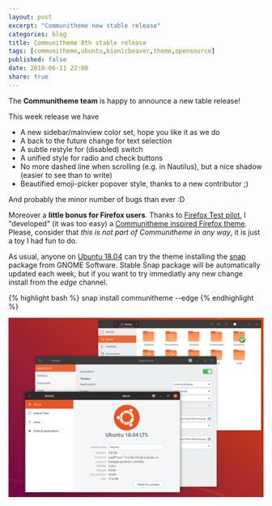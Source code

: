 ```yaml
---
layout: post
excerpt: "Communitheme new stable release"
categories: blog
title: Communitheme 8th stable release
tags: [communitheme,ubuntu,bionicbeaver,theme,opensource]
published: false
date: 2018-06-11 22:00
share: true
---
```


The **Communitheme team** is happy to announce a new table release!

This week release we have
- A new sidebar/mainview color set, hope you like it as we do
- A back to the future change for text selection
- A subtle restyle for (disabled) switch
- A unified style for radio and check buttons
- No more dashed line when scrolling (e.g. in Nautilus), but a nice shadow (easier to see than to write)
- Beautified emoji-picker popover style, thanks to a new contributor ;)

And probably the minor number of bugs than ever :D


Moreover a **little bonus for Firefox users**.
Thanks to [Firefox Test pilot](https://testpilot.firefox.com/), I "developed" (it was too easy) a [Communitheme inspired Firefox theme](https://color.firefox.com/?theme=XQAAAALtAAAAAAAAAABBKYhm849SCiazH1KEGccwS-xNVAWBveAusLC2VAlvlSjJ6UJSeqAgCYbdwa_-rV70IROd68eEot6ey6DBD6clRBXp1e7Wbm3jkhhZsTB6iGtxUNA9rD_f7WkYu4v4RFB_XR74DFyPAFWYVQkUMNbL2Mo2sQa9jDMc35kqQOoJm4_aT6Dkc9xrEV6O_-5hkDwOlMzIcFLFRtRxRaGEyH-y4Be72Vgc9j_f_vkOgA). Please, consider that *this is not part of Communitheme in any way*, it is just a toy I had fun to do.


As usual, anyone on [Ubuntu 18.04](https://www.ubuntu.com/download/desktop) can try the theme installing the [snap](https://snapcraft.io/communitheme) package from GNOME Software.
Stable Snap package will be automatically updated each week, but if you want to try immediatly any new change install from the *edge* channel.

{% highlight bash %}
snap install communitheme --edge
{% endhighlight %}

![communitheme-8th-release-pic](/images/ubuntu-communitheme-2.png)
